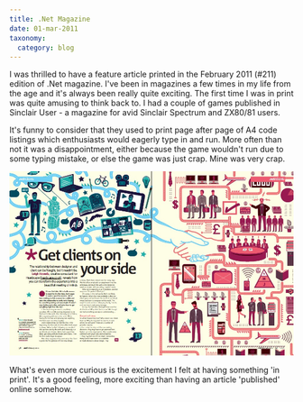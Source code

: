 ```yaml
---
title: .Net Magazine
date: 01-mar-2011
taxonomy:
  category: blog
---
```


I was thrilled to have a feature article printed in the February 2011 (#211) edition of .Net magazine.  I've been in magazines a few times in my life from the age and it's always been really quite exciting.  The first time I was in print was quite amusing to think back to.  I had a couple of games published in Sinclair User - a magazine for avid Sinclair Spectrum and ZX80/81 users.

It's funny to consider that they used to print page after page of A4 code listings which enthusiasts would eagerly type in and run. More often than not it was a disappointment, either because the game wouldn't run due to some typing mistake, or else the game was just crap.  Mine was very crap.

![.Net Magazine February 2011](netmag.jpg)

What's even more curious is the excitement I felt at having something 'in print'.  It's a good feeling, more exciting than having an article 'published' online somehow.  
